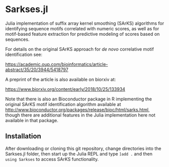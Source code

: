 # Sarkses.jl
Julia implementation of suffix array kernel smoothing (SArKS) algorithms for identifying sequence motifs correlated with numeric scores, as well as for motif-based feature extraction for predictive modeling of scores based on sequences.

For details on the original SArKS approach for *de novo* correlative motif identification see:

https://academic.oup.com/bioinformatics/article-abstract/35/20/3944/5418797

A preprint of the article is also available on biorxiv at:

https://www.biorxiv.org/content/early/2018/10/25/133934

Note that there is also an Bioconductor package in R implementing the original SArKS motif identification algorithm available at http://www.bioconductor.org/packages/release/bioc/html/sarks.html, though there are additional features in the Julia implementation here not available in that package.

## Installation
After downloading or cloning this git repository, change directories into the Sarkses.jl folder, then start up the Julia REPL and type `]add .` and then `using Sarkses` to access SArKS functionality.
